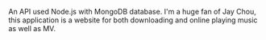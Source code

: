 An API used Node.js with MongoDB database.
I'm a huge fan of Jay Chou, this application is a website for both downloading and online playing music as well as MV. 